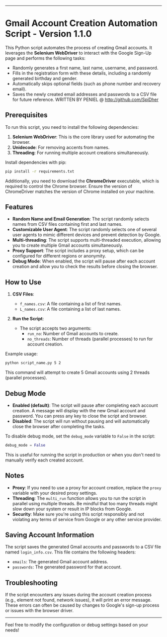 
---

# Gmail Account Creation Automation Script - Version 1.1.0

This Python script automates the process of creating Gmail accounts. It leverages the **Selenium WebDriver** to interact with the Google Sign-Up page and performs the following tasks:

- Randomly generates a first name, last name, username, and password.
- Fills in the registration form with these details, including a randomly generated birthday and gender.
- Automatically skips optional fields (such as phone number and recovery email).
- Saves the newly created email addresses and passwords to a CSV file for future reference.
WRITTEN BY PENIEL @ http://github.com/SpiDher

## Prerequisites

To run this script, you need to install the following dependencies:

1. **Selenium WebDriver**: This is the core library used for automating the browser.
2. **Unidecode**: For removing accents from names.
3. **Threading**: For running multiple account creations simultaneously.

Install dependencies with pip:

```bash
pip install -r requirements.txt
```

Additionally, you need to download the **ChromeDriver** executable, which is required to control the Chrome browser. Ensure the version of ChromeDriver matches the version of Chrome installed on your machine.

## Features

- **Random Name and Email Generation**: The script randomly selects names from CSV files containing first and last names.
- **Customizable User Agent**: The script randomly selects one of several user agents to mimic different devices and prevent detection by Google.
- **Multi-threading**: The script supports multi-threaded execution, allowing you to create multiple Gmail accounts simultaneously.
- **Proxy Support**: The script includes a proxy setup, which can be configured for different regions or anonymity.
- **Debug Mode**: When enabled, the script will pause after each account creation and allow you to check the results before closing the browser.

## How to Use

1. **CSV Files**: 
   - `f_names.csv`: A file containing a list of first names.
   - `L_names.csv`: A file containing a list of last names.

2. **Run the Script**:
   - The script accepts two arguments: 
     - `run_no`: Number of Gmail accounts to create.
     - `no_threads`: Number of threads (parallel processes) to run for account creation.

Example usage:

```bash
python script_name.py 5 2
```

This command will attempt to create 5 Gmail accounts using 2 threads (parallel processes).

## Debug Mode

- **Enabled (default)**: The script will pause after completing each account creation. A message will display with the new Gmail account and password. You can press any key to close the script and browser.
- **Disabled**: The script will run without pausing and will automatically close the browser after completing the tasks.

To disable debug mode, set the `debug_mode` variable to `False` in the script:

```python
debug_mode = False
```

This is useful for running the script in production or when you don't need to manually verify each created account.

## Notes

- **Proxy**: If you need to use a proxy for account creation, replace the `proxy` variable with your desired proxy settings.
- **Threading**: The `multi_run` function allows you to run the script in parallel using multiple threads. Be mindful that too many threads might slow down your system or result in IP blocks from Google.
- **Security**: Make sure you're using this script responsibly and not violating any terms of service from Google or any other service provider.

## Saving Account Information

The script saves the generated Gmail accounts and passwords to a CSV file named `login_info.csv`. This file contains the following headers:

- `emails`: The generated Gmail account address.
- `passwords`: The generated password for that account.

## Troubleshooting

If the script encounters any issues during the account creation process (e.g., element not found, network issues), it will print an error message. These errors can often be caused by changes to Google's sign-up process or issues with the browser driver.

---

Feel free to modify the configuration or debug settings based on your needs!